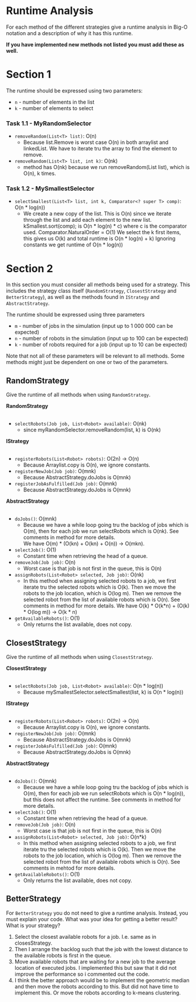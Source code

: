 # Runtime Analysis
For each method of the different strategies give a runtime analysis in Big-O notation and a description of why it has this runtime.

**If you have implemented new methods not listed you must add these as well.**

# Section 1
The runtime should be expressed using two parameters:
   * `n` - number of elements in the list
   * `k` - number of elements to select

### Task 1.1 - MyRandomSelector
* `removeRandom(List<T> list)`: O(n)
    * Because list.Remove is worst case O(n) in both arraylist and linkedList. We have to iterate tru the array to find the element to remove.  
* `removeRandom(List<T> list, int k)`: O(nk)
    * method has O(nk) because we run removeRandom(List<T> list), which is O(n), k times. 


### Task 1.2 - MySmallestSelector
* `selectSmallest(List<T> list, int k, Comparator<? super T> comp)`: O(n * log(n))
    * We create a new copy of the list. This is O(n) since we iterate through the list and add each element to the new list.
      kSmallest.sort(comp); is O(n * log(n) * c) where c is the comparator used. Comparator.NaturalOrder = O(1)
      We select the k first items, this gives us O(k) and total runtime is O(n * log(n) + k)
      Ignoring constants we get runtime of O(n * log(n))
  


# Section 2
In this section you must consider all methods being used for a strategy. This includes the strategy class itself (`RandomStrategy`, `ClosestStrategy` and `BetterStrategy`), as well as the methods found in `IStrategy` and `AbstractStrategy`.

The runtime should be expressed using three parameters
   * `m` - number of jobs in the simulation (input up to 1 000 000 can be expected)
   * `n` - number of robots in the simulation (input up to 100 can be expected)
   * `k` - number of robots required for a job (input up to 10 can be expected)

Note that not all of these parameters will be relevant to all methods. Some methods might just be dependent on one or two of the parameters.

## RandomStrategy
Give the runtime of all methods when using `RandomStrategy`.

**RandomStrategy** <br></br>
* `selectRobots(Job job, List<Robot> available)`: O(nk)
    *  since myRandomSelector.removeRandom(list, k) is O(nk)

**IStrategy** <br></br>
* ``registerRobots(List<Robot> robots)``: O(2n) -> O(n) 
    * Because Arraylist.copy is O(n), we ignore constants. 
* ``registerNewJob(Job job)``: O(mnk)
    * Because AbstractStrategy.doJobs is O(mnk) 
* ``registerJobAsFulfilled(Job job)``: O(mnk)
  * Because AbstractStrategy.doJobs is O(mnk)

**AbstractStrategy** <br></br>
* `doJobs()`: O(mnk)
    * Because we have a while loop going tru the backlog of jobs which is O(m), then for each job we run selectRobots which is 
    O(nk). See comments in method for more details.  
    We have O(m) * (O(kn) + O(kn) + O(n)) ->  O(mkn). 
* `selectJob()`: O(1) 
    * Constant time when retrieving the head of a queue. 
* `removeJob(Job job)`: O(n)
    * Worst case is that job is not first in the queue, this is O(n)
* `assignRobots(List<Robot> selected, Job job)`: O(nk)
    * In this method when assigning selected robots to a job, we first iterate tru the selected robots which is 
    O(k). Then we move the robots to the job location, which is O(log m). Then we remove the selected robot from the list of available robots which is O(n).
    See comments in method for more details. 
    We have O(k) * O(k*n) + (O(k) * O(log m)) -> O(k * n)
* `getAvailableRobots()`: O(1)
    * Only returns the list available, does not copy. 

## ClosestStrategy
Give the runtime of all methods when using `ClosestStrategy`.

**ClosestStrategy** <br></br>
* `selectRobots(Job job, List<Robot> available)`: O(n * log(n))
    * Because mySmallestSelector.selectSmallest(list, k) is O(n * log(n))

**IStrategy** <br></br>
* ``registerRobots(List<Robot> robots)``: O(2n) -> O(n)
  * Because Arraylist.copy is O(n), we ignore constants.
* ``registerNewJob(Job job)``: O(mnk)
  * Because AbstractStrategy.doJobs is O(mnk)
* ``registerJobAsFulfilled(Job job)``: O(mnk)
  * Because AbstractStrategy.doJobs is O(mnk)

**AbstractStrategy** <br></br>
* `doJobs()`: O(mnk)
  * Because we have a while loop going tru the backlog of jobs which is O(m), then for each job we run selectRobots which is
    O(n * log(n)), but this does not affect the runtime. See comments in method for more details.
* `selectJob()`: O(1)
    * Constant time when retrieving the head of a queue.
* `removeJob(Job job)`: O(n)
    * Worst case is that job is not first in the queue, this is O(n)
* `assignRobots(List<Robot> selected, Job job)`: O(n*k)
  * In this method  when assigning selected robots to a job, we first iterate tru the selected robots which is
    O(k). Then we move the robots to the job location, which is O(log m). Then we remove the selected robot from the list of available robots which is O(n).
    See comments in mehtod for more details.
* `getAvailableRobots()`: O(1)
    * Only returns the list available, does not copy.


## BetterStrategy
For `BetterStrategy` you do not need to give a runtime analysis. 
Instead, you must explain your code. What was your idea for getting a better result? What is your strategy?

1. Select the closest available robots for a job. I.e. same as in closesStrategy. 
2. Then I arrange the backlog such that the job with the lowest distance to the available robots is first in the queue.
3. Move available robots that are waiting for a new job to the average location of executed jobs.
   I implemented this but saw that it did not improve the performance so i commented out the code.
4. I think the better approach would be to implement the geometric median and then move the robots according to this. 
   But did not have time to implement this. Or move the robots according to k-means clustering. 

